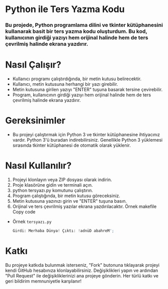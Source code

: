 # Python ile Ters Yazma Kodu
### Bu projede, Python programlama dilini ve tkinter kütüphanesini kullanarak basit bir ters yazma kodu oluşturdum. Bu kod, kullanıcının girdiği yazıyı hem orijinal halinde hem de ters çevrilmiş halinde ekrana yazdırır.

# Nasıl Çalışır?
* Kullanıcı programı çalıştırdığında, bir metin kutusu belirecektir.
* Kullanıcı, metin kutusuna herhangi bir yazı girebilir.
* Metin kutusuna girilen yazıyı "ENTER" tuşuna basarak tersine çevirebilir.
* Program, kullanıcının girdiği yazıyı hem orijinal halinde hem de ters çevrilmiş halinde ekrana yazdırır.
# Gereksinimler
* Bu projeyi çalıştırmak için Python 3 ve tkinter kütüphanesine ihtiyacınız vardır. Python 3'ü buradan indirebilirsiniz. Genellikle Python 3 yüklemesi sırasında tkinter kütüphanesi de otomatik olarak yüklenir.

# Nasıl Kullanılır?
1. Projeyi klonlayın veya ZIP dosyası olarak indirin.
2. Proje klasörüne gidin ve terminali açın.
3. python tersyazı.py komutunu çalıştırın.
4. Program çalıştığında, bir metin kutusu göreceksiniz.
5. Metin kutusuna yazınızı girin ve "ENTER" tuşuna basın.
6. Orijinal ve ters çevrilmiş yazılar ekrana yazdırılacaktır.
Örnek
makefile
Copy code

* Örnek `tersyazı.py`
   ```py
   Girdi: Merhaba Dünya! Çıktı: !adnüD abahreM';
   ```
# Katkı
Bu projeye katkıda bulunmak isterseniz, "Fork" butonuna tıklayarak projeyi kendi GitHub hesabınıza klonlayabilirsiniz. Değişiklikleri yapın ve ardından "Pull Request" ile değişikliklerinizi ana projeye gönderin. Her türlü katkı ve geri bildirim memnuniyetle karşılanır!





